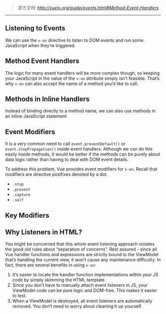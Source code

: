 > *官方文档: http://vuejs.org/guide/events.html#Method-Event-Handlers*

---

## Listening to Events
We can use the `v-on` directive to listen to DOM events and run some JavaScript when they’re triggered.

## Method Event Handlers
The logic for many event handlers will be more complex though, so keeping your JavaScript in the value of the `v-on` attribute simply isn’t feasible. That’s why `v-on` can also accept the name of a method you’d like to call.

## Methods in Inline Handlers
Instead of binding directly to a method name, we can also use methods in an inline JavaScript statement

## Event Modifiers
It is a very common need to call `event.preventDefault()` or `event.stopPropagation()` inside event handlers. Although we can do this easily inside methods, it would be better if the methods can be purely about data logic rather than having to deal with DOM event details.

To address this problem, Vue provides event modifiers for `v-on`. Recall that modifiers are directive postfixes denoted by a dot.
- `.stop`
- `.prevent`
- `.capture`
- `.self`

## Key Modifiers

## Why Listeners in HTML?
You might be concerned that this whole event listening approach violates the good old rules about “separation of concerns”. Rest assured - since all Vue handler functions and expressions are strictly bound to the ViewModel that’s handling the current view, it won’t cause any maintenance difficulty. In fact, there are several benefits in using `v-on`:

1. It’s easier to locate the handler function implementations within your JS code by simply skimming the HTML template.
1. Since you don’t have to manually attach event listeners in JS, your ViewModel code can be pure logic and DOM-free. This makes it easier to test.
1. When a ViewModel is destroyed, all event listeners are automatically removed. You don’t need to worry about cleaning it up yourself.

